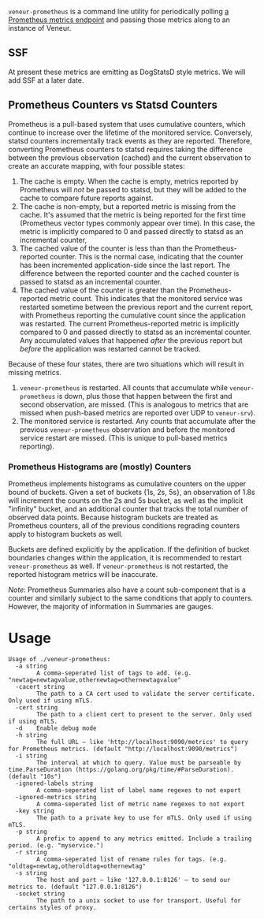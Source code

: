 `veneur-prometheus` is a command line utility for periodically polling
[a Prometheus metrics endpoint](https://prometheus.io/docs/instrumenting/exposition_formats/)
and passing those metrics along to an instance of Veneur.

## SSF

At present these metrics are emitting as DogStatsD style metrics. We will add SSF at a later date.

## Prometheus Counters vs Statsd Counters

Prometheus is a pull-based system that uses cumulative counters, which continue to increase over the lifetime of the monitored service. Conversely, statsd counters incrementally track events as they are reported.  Therefore, converting Prometheus counters to statsd requires taking the difference between the previous observation (cached) and the current observation to create an accurate mapping, with four possible states:

1. The cache is empty. When the cache is empty, metrics reported by Prometheus will *not* be passed to statsd, but they will be added to the cache to compare future reports against.
2. The cache is non-empty, but a reported metric is missing from the cache. It's assumed that the metric is being reported for the first time (Prometheus vector types commonly appear over time). In this case, the metric is implicitly compared to 0 and passed directly to statsd as an incremental counter,
3. The cached value of the counter is less than than the Prometheus-reported counter. This is the normal case, indicating that the counter has been incremented application-side since the last report. The difference between the reported counter and the cached counter is passed to statsd as an incremental counter.
4. The cached value of the counter is greater than the Prometheus-reported metric count. This indicates that the monitored service was restarted sometime between the previous report and the current report, with Prometheus reporting the cumulative count since the application was restarted. The current Prometheus-reported metric is implicitly compared to 0 and passed directly to statsd as an incremental counter. Any accumulated values that happened *after* the previous report but *before* the application was restarted cannot be tracked.

Because of these four states, there are two situations which will result in missing metrics.

1. `veneur-prometheus` is restarted.  All counts that accumulate while `veneur-prometheus` is down, plus those that happen between the first and second observation, are missed. (This is analogous to metrics that are missed when push-based metrics are reported over UDP to `veneur-srv`).
2. The monitored service is restarted.  Any counts that accumulate after the previous `veneur-prometheus` observation and before the monitored service restart are missed. (This is unique to pull-based metrics reporting).

### Prometheus Histograms are (mostly) Counters

Prometheus implements histograms as cumulative counters on the upper bound of buckets. Given a set of buckets {1s, 2s, 5s}, an observation of 1.8s will increment the counts on the 2s and 5s bucket, as well as the implicit "infinity" bucket, and an additional counter that tracks the total number of observed data points. Because histogram buckets are treated as Prometheus counters, all of the previous conditions regrading counters apply to histogram buckets as well.

Buckets are defined explicitly by the application. If the definition of bucket boundaries changes within the application, it is recommended to restart `veneur-prometheus` as well. If `veneur-prometheus` is not restarted, the reported histogram metrics will be inaccurate.

*Note*: Prometheus Summaries also have a count sub-component that is a counter and similarly subject to the same conditions that apply to counters. However, the majority of information in Summaries are gauges.

# Usage

```
Usage of ./veneur-prometheus:
  -a string
    	A comma-seperated list of tags to add. (e.g. "newtag=newtagvalue,othernewtag=othernewtagvalue"
  -cacert string
    	The path to a CA cert used to validate the server certificate. Only used if using mTLS.
  -cert string
    	The path to a client cert to present to the server. Only used if using mTLS.
  -d	Enable debug mode
  -h string
    	The full URL — like 'http://localhost:9090/metrics' to query for Prometheus metrics. (default "http://localhost:9090/metrics")
  -i string
    	The interval at which to query. Value must be parseable by time.ParseDuration (https://golang.org/pkg/time/#ParseDuration). (default "10s")
  -ignored-labels string
    	A comma-seperated list of label name regexes to not export
  -ignored-metrics string
    	A comma-seperated list of metric name regexes to not export
  -key string
    	The path to a private key to use for mTLS. Only used if using mTLS.
  -p string
    	A prefix to append to any metrics emitted. Include a trailing period. (e.g. "myservice.")
  -r string
    	A comma-seperated list of rename rules for tags. (e.g. "oldtag=newtag,otheroldtag=othernewtag"
  -s string
    	The host and port — like '127.0.0.1:8126' — to send our metrics to. (default "127.0.0.1:8126")
  -socket string
    	The path to a unix socket to use for transport. Useful for certains styles of proxy.
```
